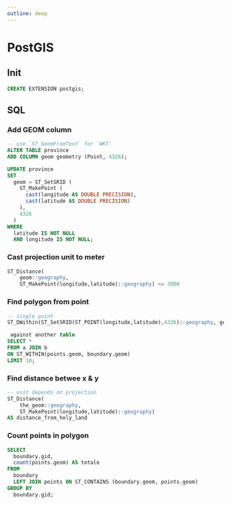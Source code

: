 ```yaml
---
outline: deep
---
```


# PostGIS

## Init

```sql
CREATE EXTENSION postgis;
```

## SQL

### Add GEOM column

```sql
-- use `ST_GeomFromText` for `WKT`
ALTER TABLE province
ADD COLUMN geom geometry (Point, 4326);

UPDATE province
SET
  geom = ST_SetSRID (
    ST_MakePoint (
      cast(longitude AS DOUBLE PRECISION),
      cast(latitude AS DOUBLE PRECISION)
    ),
    4326
  )
WHERE
  latitude IS NOT NULL
  AND longitude IS NOT NULL;
```

### Cast projection unit to meter

```sql
ST_Distance(
    geom::geography,
    ST_MakePoint(longitude,latitude)::geography) <= 3000
```

### Find polygon from point

```sql
-- single point
ST_DWithin(ST_SetSRID(ST_POINT(longitude,latitude),4326)::geography, geom,0)

 against another table
SELECT *
FROM a JOIN b
ON ST_WITHIN(points.geom, boundary.geom)
LIMIT 10;
```

### Find distance betwee x & y

```sql
-- unit depends on projection
ST_Distance(
    the_geom::geography,
    ST_MakePoint(longitude,latitude)::geography)
AS distance_from_holy_land
```

### Count points in polygon

```sql
SELECT
  boundary.gid,
  count(points.geom) AS totale
FROM
  boundary
  LEFT JOIN points ON ST_CONTAINS (boundary.geom, points.geom)
GROUP BY
  boundary.gid;
```
